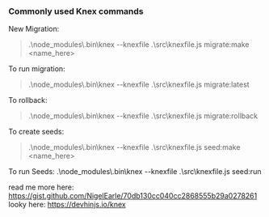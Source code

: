 ### Commonly used Knex commands

New Migration:

> .\node_modules\\.bin\knex --knexfile .\src\knexfile.js migrate:make <name_here>

To run migration:

> .\node_modules\\.bin\knex --knexfile .\src\knexfile.js migrate:latest

To rollback:

> .\node_modules\\.bin\knex --knexfile .\src\knexfile.js migrate:rollback

To create seeds:

> .\node_modules\\.bin\knex --knexfile .\src\knexfile.js seed:make <name_here>

To run Seeds:
.\node_modules\\.bin\knex --knexfile .\src\knexfile.js seed:run

read me more here: https://gist.github.com/NigelEarle/70db130cc040cc2868555b29a0278261
looky here: https://devhinjs.io/knex
